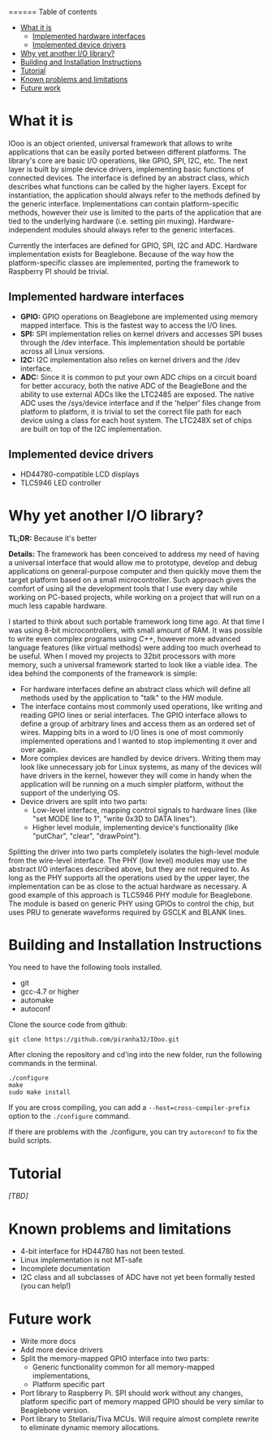 ======
Table of contents
* [What it is](#what-it-is)
    * [Implemented hardware interfaces](#implemented-hardware-interfaces)
    * [Implemented device drivers](#implemented-device-drivers)
* [Why yet another I/O library?](#why-yet-another-io-library)
* [Building and Installation Instructions](#building-and-installation-instructions)
* [Tutorial](#tutorial)
* [Known problems and limitations](#known-problems-and-limitations)
* [Future work](#future-work)


What it is
==========

IOoo is an object oriented, universal framework that allows to write applications that can be easily ported between different platforms. The library's core are basic I/O operations, like GPIO, SPI, I2C, etc. The next layer is built by simple device drivers, implementing basic functions of connected devices. The interface is defined by an abstract class, which describes what functions can be called by the higher layers. Except for instantiation, the application should always refer to the methods defined by the generic interface. Implementations can contain platform-specific methods, however their use is limited to the parts of the application that are tied to the underlying hardware (i.e. setting pin muxing). Hardware-independent modules should always refer to the generic interfaces. 

Currently the interfaces are defined for GPIO, SPI, I2C and ADC. Hardware implementation exists for Beaglebone. Because of the way how the platform-specific classes are implemented, porting the framework to Raspberry PI should be trivial.

Implemented hardware interfaces
-------------------
  - __GPIO:__ GPIO operations on Beaglebone are implemented using memory mapped interface. This is the fastest way to access the I/O lines.
  - __SPI:__ SPI implementation relies on kernel drivers and accesses SPI buses through the /dev interface. This implementation should be portable across all Linux versions.
  - __I2C:__ I2C implementation also relies on kernel drivers and the /dev interface.
  - __ADC:__ Since it is common to put your own ADC chips on a circuit board for better accuracy, both the native ADC of the BeagleBone and the ability to use external ADCs like the LTC2485 are exposed. The native ADC uses the /sys/device interface and if the 'helper' files change from platform to platform, it is trivial to set the correct file path for each device using a class for each host system. The LTC248X set of chips are built on top of the I2C implementation.

Implemented device drivers
----------------
  - HD44780-compatible LCD displays
  - TLC5946 LED controller

Why yet another I/O library?
============
__TL;DR:__ Because it's better

__Details:__ The framework has been conceived to address my need of having a universal interface that would allow me to prototype, develop and debug applications on general-purpose computer and then quickly move them the target platform based on a small microcontroller. Such approach gives the comfort of using all the development tools that I use every day while working on PC-based projects, while working on a project that will run on a much less capable hardware. 

I started to think about such portable framework long time ago. At that time I was using 8-bit microcontrollers, with small amount of RAM. It was possible to write even complex programs using *C++*, however more advanced language features (like virtual methods) were adding too much overhead to be useful. When I moved my projects to 32bit processors with more memory, such a universal framework started to look like a viable idea.
The idea behind the components of the framework is simple: 
- For hardware interfaces define an abstract class which will define all methods used by the application to "talk" to the HW module.
- The interface contains most commonly used operations, like writing and reading GPIO lines or serial interfaces. The GPIO interface allows to define a group of arbitrary lines and access them as an ordered set of wires. Mapping bits in a word to I/O lines is one of most commonly implemented operations and I wanted to stop implementing it over and over again.
- More complex devices are handled by device drivers. Writing them may look like unnecessary job for Linux systems, as many of the devices will have drivers in the kernel, however they will come in handy when the application will be running on a much simpler platform, without the support of the underlying OS.
- Device drivers are split into two parts:
    - Low-level interface, mapping control signals to hardware lines (like "set MODE line to 1", "write 0x3D to DATA lines").
    - Higher level module, implementing device's functionality (like "putChar", "clear", "drawPoint").

Splitting the driver into two parts  completely isolates the high-level module from the wire-level interface. The PHY (low level) modules may use the abstract I/O interfaces described above, but they are not required to. As long as the PHY supports all the operations used by the upper layer, the implementation can be as close to the actual hardware as necessary. A good example of this approach is TLC5946 PHY module for Beaglebone. The module is based on generic PHY using GPIOs to control the chip, but uses PRU to generate waveforms required by GSCLK and BLANK lines.

Building and Installation Instructions
======
  You need to have the following tools installed.
- git
- gcc-4.7 or higher
- automake
- autoconf

Clone the source code from github:

    git clone https://github.com/piranha32/IOoo.git

After cloning the repository and cd'ing into the new folder, run the following commands in the terminal.
  
    ./configure
    make
    sudo make install
  
If you are cross compiling, you can add a `--host=cross-compiler-prefix` option to the `./configure` command.

If there are problems with the ./configure, you can try `autoreconf` to fix the build scripts.
  
Tutorial
======
*[TBD]*

Known problems and limitations
===============
- 4-bit interface for HD44780 has not been tested.
- Linux implementation is not MT-safe
- Incomplete documentation
- I2C class and all subclasses of ADC have not yet been formally tested (you can help!)

Future work
========
- Write more docs
- Add more device drivers
- Split the memory-mapped GPIO interface into two parts: 
    - Generic functionality common for all memory-mapped implementations,
    - Platform specific part
- Port library to Raspberry Pi. SPI should work without any changes, platform specific part of memory mapped GPIO should be very similar to Beaglebone version.
- Port library to Stellaris/Tiva MCUs. Will require almost complete rewrite to eliminate dynamic memory allocations.
    
